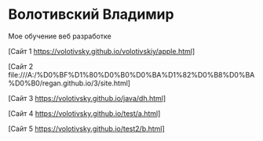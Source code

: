 # Волотивский Владимир
Мое обучение веб разработке

[Сайт 1 https://volotivsky.github.io/volotivskiy/apple.html]

[Сайт 2 file:///A:/%D0%BF%D1%80%D0%B0%D0%BA%D1%82%D0%B8%D0%BA%D0%B0/regan.github.io/3/site.html]

[Сайт 3 https://volotivsky.github.io/java/dh.html]

[Сайт 4 https://volotivsky.github.io/test/a.html]

[Сайт 5 https://volotivsky.github.io/test2/b.html]
